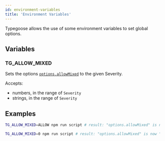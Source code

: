 ```yaml
---
id: environment-variables
title: 'Environment Variables'
---
```


Typegoose allows the use of some environment variables to set global options.

## Variables

### TG_ALLOW_MIXED

Sets the options [`options.allowMixed`](./decorators/modelOptions.md#allowmixed) to the given Severity.

Accepts:

- numbers, in the range of `Severity`
- strings, in the range of `Severity`

## Examples

```sh
TG_ALLOW_MIXED=ALLOW npm run script # result: "options.allowMixed" is now "ALLOW" (actual: 0)

TG_ALLOW_MIXED=0 npm run script # result: "options.allowMixed" is now "ALLOW" (actual: 0)
```

